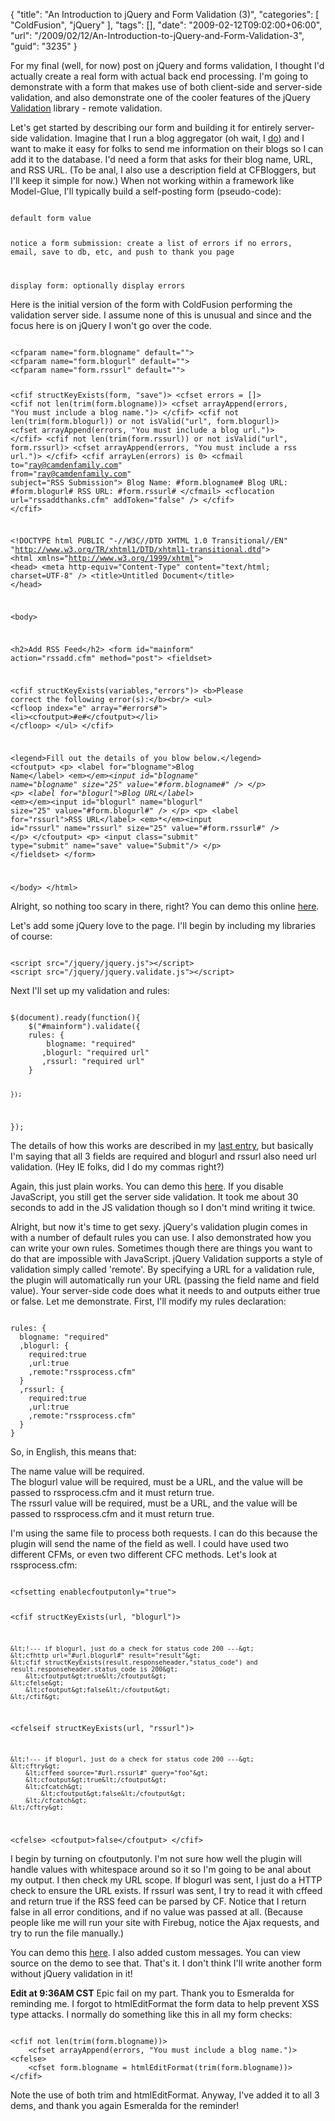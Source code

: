 {
	"title": "An Introduction to jQuery and Form Validation (3)",
	"categories": [
		"ColdFusion",
		"jQuery"
	],
	"tags": [],
	"date": "2009-02-12T09:02:00+06:00",
	"url": "/2009/02/12/An-Introduction-to-jQuery-and-Form-Validation-3",
	"guid": "3235"
}

For my final (well, for now) post on jQuery and forms validation, I thought I'd actually create a real form with actual back end processing. I'm going to demonstrate with a form that makes use of both client-side and server-side validation, and also demonstrate one of the cooler features of the jQuery <a href="http://docs.jquery.com/Plugins/Validation">Validation</a> library - remote validation.
<!--more-->
Let's get started by describing our form and building it for entirely server-side validation. Imagine that I run a blog aggregator (oh wait, I <a href="http://www.coldfusionbloggers.org">do</a>) and I want to make it easy for folks to send me information on their blogs so I can add it to the database. I'd need a form that asks for their blog name, URL, and RSS URL. (To be anal, I also use a description field at CFBloggers, but I'll keep it simple for now.) When not working within a framework like Model-Glue, I'll typically build a self-posting form (pseudo-code):

<code>
default form value

notice a form submission:
  create a list of errors
  if no errors, email, save to db, etc, and push to thank you page

display form:
  optionally display errors 
</code>

Here is the initial version of the form with ColdFusion performing the validation server side. I assume none of this is unusual and since and the focus here is on jQuery I won't go over the code.

<code>
&lt;cfparam name="form.blogname" default=""&gt;
&lt;cfparam name="form.blogurl" default=""&gt;
&lt;cfparam name="form.rssurl" default=""&gt;

&lt;cfif structKeyExists(form, "save")&gt;
	&lt;cfset errors = []&gt;
	&lt;cfif not len(trim(form.blogname))&gt;
		&lt;cfset arrayAppend(errors, "You must include a blog name.")&gt;
	&lt;/cfif&gt;
	&lt;cfif not len(trim(form.blogurl)) or not isValid("url", form.blogurl)&gt;
		&lt;cfset arrayAppend(errors, "You must include a blog url.")&gt;
	&lt;/cfif&gt;
	&lt;cfif not len(trim(form.rssurl)) or not isValid("url", form.rssurl)&gt;
		&lt;cfset arrayAppend(errors, "You must include a rss url.")&gt;
	&lt;/cfif&gt;
	&lt;cfif arrayLen(errors) is 0&gt;
		&lt;cfmail to="ray@camdenfamily.com" from="ray@camdenfamily.com" subject="RSS Submission"&gt;
Blog Name:	#form.blogname#
Blog URL:	#form.blogurl#
RSS URL:	#form.rssurl#
		&lt;/cfmail&gt;
		&lt;cflocation url="rssaddthanks.cfm" addToken="false" /&gt;
	&lt;/cfif&gt;
&lt;/cfif&gt;

&lt;!DOCTYPE html PUBLIC "-//W3C//DTD XHTML 1.0 Transitional//EN" "http://www.w3.org/TR/xhtml1/DTD/xhtml1-transitional.dtd"&gt;
&lt;html xmlns="http://www.w3.org/1999/xhtml"&gt;
&lt;head&gt;
&lt;meta http-equiv="Content-Type" content="text/html; charset=UTF-8" /&gt;
&lt;title&gt;Untitled Document&lt;/title&gt;
&lt;/head&gt;

&lt;body&gt;

&lt;h2&gt;Add RSS Feed&lt;/h2&gt;
&lt;form id="mainform" action="rssadd.cfm" method="post"&gt;
&lt;fieldset&gt;

&lt;cfif structKeyExists(variables,"errors")&gt;
	&lt;b&gt;Please correct the following error(s):&lt;/b&gt;&lt;br/&gt;
	&lt;ul&gt;
	&lt;cfloop index="e" array="#errors#"&gt;
	&lt;li&gt;&lt;cfoutput&gt;#e#&lt;/cfoutput&gt;&lt;/li&gt;
	&lt;/cfloop&gt;
	&lt;/ul&gt;
&lt;/cfif&gt;	

&lt;legend&gt;Fill out the details of you blow below.&lt;/legend&gt;
&lt;cfoutput&gt;
&lt;p&gt;
&lt;label for="blogname"&gt;Blog Name&lt;/label&gt;
&lt;em&gt;*&lt;/em&gt;&lt;input id="blogname" name="blogname" size="25" value="#form.blogname#" /&gt;
&lt;/p&gt;
&lt;p&gt;
&lt;label for="blogurl"&gt;Blog URL&lt;/label&gt;
&lt;em&gt;*&lt;/em&gt;&lt;input id="blogurl" name="blogurl" size="25" value="#form.blogurl#" /&gt;
&lt;/p&gt;
&lt;p&gt;
&lt;label for="rssurl"&gt;RSS URL&lt;/label&gt;
&lt;em&gt;*&lt;/em&gt;&lt;input id="rssurl" name="rssurl" size="25" value="#form.rssurl#" /&gt;
&lt;/p&gt;
&lt;/cfoutput&gt;
&lt;p&gt;
&lt;input class="submit" type="submit" name="save" value="Submit"/&gt;
&lt;/p&gt;
&lt;/fieldset&gt;
&lt;/form&gt;

&lt;/body&gt;
&lt;/html&gt;
</code>

Alright, so nothing too scary in there, right? You can demo this online <a href="http://www.raymondcamden.com/demos/jqueryvalidation/rssadd.cfm">here</a>. 

Let's add some jQuery love to the page. I'll begin by including my libraries of course:

<code>
&lt;script src="/jquery/jquery.js"&gt;&lt;/script&gt;
&lt;script src="/jquery/jquery.validate.js"&gt;&lt;/script&gt;
</code>

Next I'll set up my validation and rules:

<code>
$(document).ready(function(){
    $("#mainform").validate({
    rules: {
    	blogname: "required"
	   ,blogurl: "required url"
       ,rssurl: "required url"
    }
	
    });
});
</code>

The details of how this works are described in my <a href="http://www.coldfusionjedi.com/index.cfm/2009/2/10/An-Introduction-to-jQuery-and-Form-Validation-2">last entry</a>, but basically I'm saying that all 3 fields are required and blogurl and rssurl also need url validation. (Hey IE folks, did I do my commas right?)

Again, this just plain works. You can demo this <a href="http://www.coldfusionjedi.com/demos/jqueryvalidation/rssadd2.cfm">here</a>. If you disable JavaScript, you still get the server side validation. It took me about 30 seconds to add in the JS validation though so I don't mind writing it twice. 

Alright, but now it's time to get sexy. jQuery's validation plugin comes in with a number of default rules you can use. I also demonstrated how you can write your own rules. Sometimes though there are things you want to do that are impossible with JavaScript. jQuery Validation supports a style of validation simply called 'remote'. By specifying a URL for a validation rule, the plugin will automatically run your URL (passing the field name and field value). Your server-side code does what it needs to and outputs either true or false. Let me demonstrate. First, I'll modify my rules declaration:

<code>
rules: {
  blogname: "required"
  ,blogurl: {
    required:true
    ,url:true
    ,remote:"rssprocess.cfm"
  }
  ,rssurl: {
    required:true
    ,url:true
    ,remote:"rssprocess.cfm"
  }
}
</code>

So, in English, this means that:

The name value will be required.<br/>
The blogurl value will be required, must be a URL, and the value will be passed to rssprocess.cfm and it must return true.<br/>
The rssurl value will be required, must be a URL, and the value will be passed to rssprocess.cfm and it must return true.<br/>

I'm using the same file to process both requests. I can do this because the plugin will send the name of the field as well. I could have used two different CFMs, or even two different CFC methods. Let's look at rssprocess.cfm:

<code>
&lt;cfsetting enablecfoutputonly="true"&gt;

&lt;cfif structKeyExists(url, "blogurl")&gt;

	&lt;!--- if blogurl, just do a check for status code 200 ---&gt;
	&lt;cfhttp url="#url.blogurl#" result="result"&gt;
	&lt;cfif structKeyExists(result.responseheader,"status_code") and result.responseheader.status_code is 200&gt;
		&lt;cfoutput&gt;true&lt;/cfoutput&gt;
	&lt;cfelse&gt;
		&lt;cfoutput&gt;false&lt;/cfoutput&gt;
	&lt;/cfif&gt;

&lt;cfelseif structKeyExists(url, "rssurl")&gt;

	&lt;!--- if blogurl, just do a check for status code 200 ---&gt;
	&lt;cftry&gt;
		&lt;cffeed source="#url.rssurl#" query="foo"&gt;
		&lt;cfoutput&gt;true&lt;/cfoutput&gt;
		&lt;cfcatch&gt;
			&lt;cfoutput&gt;false&lt;/cfoutput&gt;
		&lt;/cfcatch&gt;
	&lt;/cftry&gt;
&lt;cfelse&gt;
	&lt;cfoutput&gt;false&lt;/cfoutput&gt;
&lt;/cfif&gt;
</code>

I begin by turning on cfoutputonly. I'm not sure how well the plugin will handle values with whitespace around so it so I'm going to be anal about my output. I then check my URL scope. If blogurl was sent, I just do a HTTP check to ensure the URL exists. If rssurl was sent, I try to read it with cffeed and return true if the RSS feed can be parsed by CF. Notice that I return false in all error conditions, and if no value was passed at all. (Because people like me will run your site with Firebug, notice the Ajax requests, and try to run the file manually.) 

You can demo this <a href="http://www.coldfusionjedi.com/demos/jqueryvalidation/rssadd3.cfm">here</a>. I also added custom messages. You can view source on the demo to see that. That's it. I don't think I'll write another form without jQuery validation in it!

<b>Edit at 9:36AM CST</b> Epic fail on my part. Thank you to Esmeralda for reminding me. I forgot to htmlEditFormat the form data to help prevent XSS type attacks. I normally do something like this in all my form checks:

<code>
&lt;cfif not len(trim(form.blogname))&gt;
	&lt;cfset arrayAppend(errors, "You must include a blog name.")&gt;
&lt;cfelse&gt;
	&lt;cfset form.blogname = htmlEditFormat(trim(form.blogname))&gt;
&lt;/cfif&gt;
</code>

Note the use of both trim and htmlEditFormat. Anyway, I've added it to all 3 dems, and thank you again Esmeralda for the reminder!